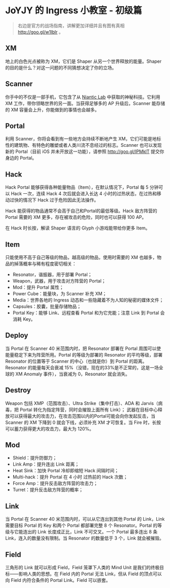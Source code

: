 # JoYJY 的 Ingress 小教室 - 初级篇 #

> 右边是官方的战场指南，讲解更加详细并且有图有真相 http://goo.gl/w1Iblr 。

## XM

地上的白色光点被称为 XM，它们是 Shaper 从另一个世界释放的能量。Shaper 的目的是什么？对这一问题的不同猜想决定了你的立场。

## Scanner

你手中的不仅是一部手机，它包含了从 [Niantic Lab](http://www.nianticproject.com/) 中获取的神秘科技。它利用 XM 工作，带你领略世界的另一面。当获得足够多的 AP 升级后，Scanner 能存储的 XM 容量会上升，你能做到的事情也会越多。

## Portal

利用 Scanner，你将会看到有一些地方会持续不断地产生 XM，它们可能是地标性的建筑物、有特色的雕塑或者人类川流不息经过的标志。Scanner 也可以发现新的 Portal（目前 iOS 并未开放这一功能），请参照 http://goo.gl/IPMklT 提交你身边的 Portal。

## Hack

Hack Portal 能够获得各种能量物品（Item），在默认情况下，Portal 每 5 分钟可以 Hack 一次，连续 Hack 4 次后就会进入长达 4 小时的过热状态，在过热和移动过快的情况下 Hack 过于危险因此无法操作。

Hack 能获得的物品通常不会高于自己和Portal的最低等级。Hack 敌方阵营的 Portal 需要的 XM 更多，存在被攻击的危险，同时也可以获得 100 AP。

在 Hack 时长按，解读 Shaper 语言的 Glyph 小游戏能带给你更多 Item。

## Item

只能使用不高于自己等级的物品，越高级的物品，使用时需要的 XM 也越多，物品的掉落概率与稀有程度密切相关：

 - Resonator，谐振器，用于部署 Portal；
 - Weapon，武器，用于攻击对方阵营的 Portal；
 - Mod：提升 Portal 属性；
 - Power Cube：能量块，为 Scanner 补充 XM；
 - Media：世界各地的 Ingress 动态和一些隐藏着不为人知的秘密的媒体文件；
 - Capsules：胶囊，批量存储物品；
 - Portal Key：能够 Link、远程查看 Portal 和为它充能；注意 Link 到 Portal 会消耗 Key。

## Deploy

当 Portal 在 Scanner 40 米范围内时，把 Resonator 部署在 Portal 周围可以使能量稳定下来为阵营所用。Portal 的等级为部署的 Resonator 的平均等级，部署 Resonator 的位置等于 Scanner 的中心（也就是你）到 Portal 的距离。Resonator 的能量每天会衰减 15%（没错，现在的33%是不正常的，这是一场全球的 XM Anomaly 事件），当衰减为 0，Resonator 就会消失。

## Destroy

Weapon 包括 XMP（范围攻击）、Ultra Strike（集中打击）、ADA 和 Jarvis（病毒，把 Portal 转化为指定阵营，同时会摧毁上面所有 Link）；
武器在目标中心释放可以获得最大的攻击力，在攻击范围以内的Portal可能会向你发起反击，当 Scanner 的 XM 下降到 0 就会下线，必须补充 XM 才可恢复。当 Fire 时，长按可以蓄力获得更大的攻击力，最大为 120%。

## Mod

 - Shield：提升防御力；
 - Link Amp：提升连出 Link 距离；
 - Heat Sink：加快 Portal 冷却即缩短 Hack 间隔时间；
 - Multi-hack：提升 Portal 在 4 小时 过热前的 Hack 次数；
 - Force Amp：提升反击敌方阵营的攻击力；
 - Turret：提升反击敌方阵营的概率；

## Link

当 Portal 在 Scanner 40 米范围内时，可以从它连出到其他 Portal 的 Link，Link 需要目标 Portal 的 Key 和两个 Portal 都部署完整 8 个 Resonator。Portal 的等级与它能连出的 Link 长度成正比，Link 不可交叉。一个 Portal 最多连出 8 条 Link，连入的数量没有限制。当 Resonator 的数量低于 3 个，Link 就会被摧毁。

## Field

三角形的 Link 就可以形成 Field，Field 笼罩下人类的 Mind Unit 是我们的终极目标——影响人类的思想。在 Field 内的 Portal 无法 Link，但从 Field 的顶点可以向 Field 内符合条件的 Portal Link。Field 可以嵌套。